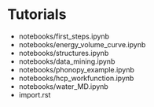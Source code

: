 # Tutorials

* notebooks/first_steps.ipynb
* notebooks/energy_volume_curve.ipynb
* notebooks/structures.ipynb
* notebooks/data_mining.ipynb
* notebooks/phonopy_example.ipynb
* notebooks/hcp_workfunction.ipynb
* notebooks/water_MD.ipynb
* import.rst